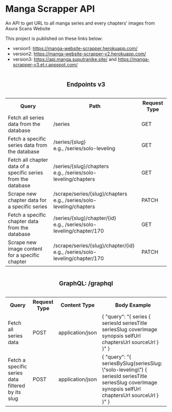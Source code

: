 # Manga Scrapper API
An API to get URL to all manga series and every chapters’ images from Asura Scans Website

This project is published on these links below:
- version1: https://manga-website-scrapper.herokuapp.com/
- version2: https://manga-website-scrapper-v2.herokuapp.com/
- version3: https://api.manga.suputranike.site/ and https://manga-scrapper-v3.et.r.appspot.com/

<table>
  <caption><h3>Endpoints v3</h3></caption>
  <tr>
  	<th>Query</th>
    <th>Path</th>
    <th>Request Type</th>
  </tr>
  <tr>
    <td>Fetch all series data from the database</td>
    <td>/series</td>
    <td>GET</td>
  </tr>
  <tr>
    <td>Fetch a specific series data from the database</td>
    <td>/series/{slug}<br>e.g., /series/solo-leveling</td>
    <td>GET</td>
  </tr>
  <tr>
    <td>Fetch all chapter data of a specific series from the database</td>
    <td>/series/{slug}/chapters<br>e.g., /series/solo-leveling/chapters</td>
    <td>GET</td>
  </tr>
  <tr>
    <td>Scrape new chapter data for a specific series</td>
    <td>/scrape/series/{slug}/chapters<br>e.g., /series/solo-leveling/chapters</td>
    <td>PATCH</td>
  </tr>
  <tr>
    <td>Fetch a specific chapter data from the database</td>
    <td>/series/{slug}/chapter/{id}<br>e.g., /series/solo-leveling/chapter/170</td>
    <td>GET</td>
  </tr>
  <tr>
    <td>Scrape new image content for a specific chapter</td>
    <td>/scrape/series/{slug}/chapter/{id}<br>e.g., /series/solo-leveling/chapter/170</td>
    <td>PATCH</td>
  </tr>
</table>

<table>
  <caption><h3>GraphQL: /graphql</h3></caption>
  <tr>
  	<th>Query</th>
    <th>Request Type</th>
    <th>Content Type</th>
    <th>Body Example</th>
  </tr>
  <tr>
  	<td>Fetch all series data</td>
    <td>POST</td>
    <td>application/json</td>
    <td>{ "query": "{ series { seriesId seriesTitle seriesSlug coverImage synopsis selfUrl chaptersUrl sourceUrl } }" }</td>
  </tr>
<tr>
  	<td>Fetch a specific series data filtered by its slug</td>
    <td>POST</td>
    <td>application/json</td>
    <td>{ "query": "{ seriesBySlug(seriesSlug: \"solo-leveling\") { seriesId seriesTitle seriesSlug coverImage synopsis selfUrl chaptersUrl sourceUrl } }" }</td>
  </tr>
</table>
